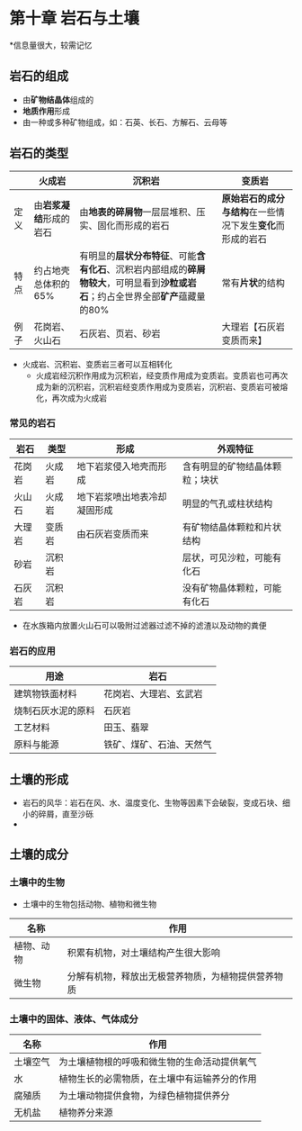 # 第十章 岩石与土壤

*信息量很大，较需记忆

## 岩石的组成

- 由**矿物结晶体**组成的
- **地质作用**形成
- 由一种或多种矿物组成，如：石英、长石、方解石、云母等

## 岩石的类型

|      | 火成岩                   | 沉积岩                                                       | 变质岩                                                       |
| ---- | ------------------------ | ------------------------------------------------------------ | ------------------------------------------------------------ |
| 定义 | 由**岩浆凝结**形成的岩石 | 由**地表的碎屑物**一层层堆积、压实、固化而形成的岩石         | **原始岩石的成分与结构**在一些情况下发生**变化**而形成的岩石 |
| 特点 | 约占地壳总体积的65%      | 有明显的**层状分布特征**、可能**含有化石**、沉积岩内部组成的**碎屑物较大**，可明显看到**沙粒或岩石**；约占全世界全部**矿产**蕴藏量的80% | 常有**片状**的结构                                           |
| 例子 | 花岗岩、火山石           | 石灰岩、页岩、砂岩                                           | 大理岩【石灰岩变质而来】                                     |

- 火成岩、沉积岩、变质岩三者可以互相转化
  - 火成岩经沉积作用成为沉积岩，经变质作用成为变质岩。变质岩也可再次成为新的沉积岩，沉积岩经变质作用成为变质岩，沉积岩、变质岩可被熔化，再次成为火成岩

### 常见的岩石

| 岩石   | 类型   | 形成                         | 外观特征                       |
| ------ | ------ | ---------------------------- | ------------------------------ |
| 花岗岩 | 火成岩 | 地下岩浆侵入地壳而形成       | 含有明显的矿物结晶体颗粒；块状 |
| 火山石 | 火成岩 | 地下岩浆喷出地表冷却凝固形成 | 明显的气孔或柱状结构           |
| 大理岩 | 变质岩 | 由石灰岩变质而来             | 有矿物结晶体颗粒和片状结构     |
| 砂岩   | 沉积岩 |                              | 层状，可见沙粒，可能有化石     |
| 石灰岩 | 沉积岩 |                              | 没有矿物晶体颗粒，可能有化石   |

- 在水族箱内放置火山石可以吸附过滤器过滤不掉的滤渣以及动物的粪便

### 岩石的应用

| 用途               | 岩石                     |
| ------------------ | ------------------------ |
| 建筑物铁面材料     | 花岗岩、大理岩、玄武岩   |
| 烧制石灰水泥的原料 | 石灰岩                   |
| 工艺材料           | 田玉、翡翠               |
| 原料与能源         | 铁矿、煤矿、石油、天然气 |

## 土壤的形成

- 岩石的风华：岩石在风、水、温度变化、生物等因素下会破裂，变成石块、细小的碎屑，直至沙砾
- 

## 土壤的成分

### 土壤中的生物

- 土壤中的生物包括动物、植物和微生物

| 名称       | 作用                                               |
  | ---------- | -------------------------------------------------- |
  | 植物、动物 | 积累有机物，对土壤结构产生很大影响                 |
  | 微生物     | 分解有机物，释放出无极营养物质，为植物提供营养物质 |

### 土壤中的固体、液体、气体成分

| 名称     | 作用                                         |
| -------- | -------------------------------------------- |
| 土壤空气 | 为土壤植物根的呼吸和微生物的生命活动提供氧气 |
| 水       | 植物生长的必需物质，在土壤中有运输养分的作用 |
| 腐殖质   | 为土壤动物提供食物，为绿色植物提供养分       |
| 无机盐   | 植物养分来源                                 |

